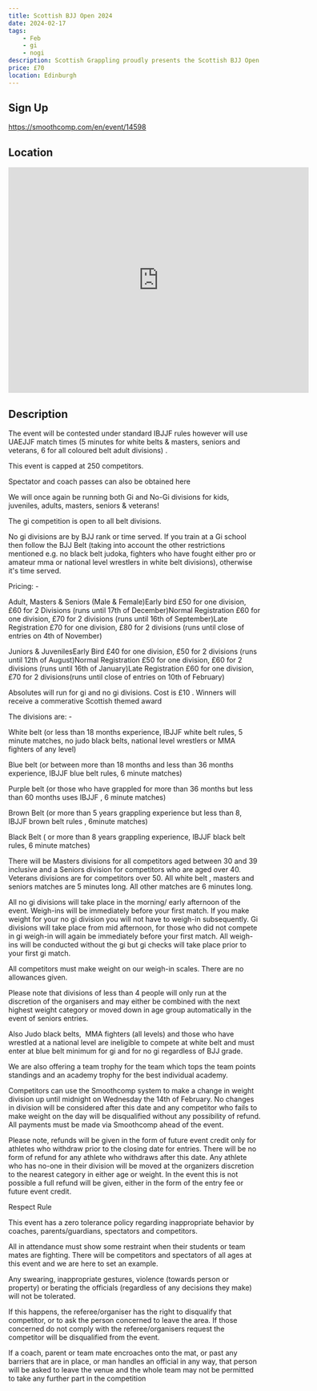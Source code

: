 ```yaml
---
title: Scottish BJJ Open 2024
date: 2024-02-17
tags:
    - Feb
    - gi 
    - nogi 
description: Scottish Grappling proudly presents the Scottish BJJ Open which will take place at Meadowbank Sports Centre Edinburgh on 17th February
price: £70
location: Edinburgh
---
```

## Sign Up
https://smoothcomp.com/en/event/14598

## Location
<iframe src="https://www.google.com/maps/embed?pb=!1m18!1m12!1m3!1d12345.6789!2d-3.1692352!3d55.9573379!2m3!1f0!2f0!3f0!3m2!1i1024!2i768!4f13.1!3m3!1m2!1s0x0%3A0x0!2z55.9573379!5e0!3m2!1sen!2sus!4v1234567890" width="600" height="450" style="border:0;" allowfullscreen="" loading="lazy"></iframe>

## Description
The event will be contested under standard IBJJF rules however will use UAEJJF match times (5 minutes for white belts & masters, seniors and veterans, 6 for all coloured belt adult divisions) .


This event is capped at 250 competitors.


Spectator and coach passes can also be obtained here


We will once again be running both Gi and No-Gi divisions for kids, juveniles, adults, masters, seniors & veterans! 


The gi competition is open to all belt divisions. 


No gi divisions are by BJJ rank or time served. If you train at a Gi school then follow the BJJ Belt (taking into account the other restrictions mentioned e.g. no black belt judoka, fighters who have fought either pro or amateur mma or national level wrestlers in white belt divisions), otherwise it's time served.


Pricing: -


Adult, Masters & Seniors (Male & Female)Early bird £50 for one division, £60 for 2 Divisions (runs until 17th of December)Normal Registration £60 for one division, £70 for 2 divisions (runs until 16th of September)Late Registration £70 for one division, £80 for 2 divisions (runs until close of entries on 4th of November)


Juniors & JuvenilesEarly Bird £40 for one division, £50 for 2 divisions (runs until 12th of August)Normal Registration £50 for one division, £60 for 2 divisions (runs until 16th of January)Late Registration £60 for one division, £70 for 2 divisions(runs until close of entries on 10th of February)


Absolutes will run for gi and no gi divisions. Cost is £10 . Winners will receive a commerative Scottish themed award


The divisions are: -


White belt (or less than 18 months experience, IBJJF white belt rules, 5 minute matches, no judo black belts, national level wrestlers or MMA fighters of any level)


Blue belt (or between more than 18 months and less than 36 months experience, IBJJF blue belt rules, 6 minute matches)


Purple belt (or those who have grappled for more than 36 months but less than 60 months uses IBJJF , 6 minute matches)


Brown Belt (or more than 5 years grappling experience but less than 8, IBJJF brown belt rules , 6minute matches)


Black Belt ( or more than 8 years grappling experience, IBJJF black belt rules, 6 minute matches)


There will be Masters divisions for all competitors aged between 30 and 39 inclusive and a Seniors division for competitors who are aged over 40. Veterans divisions are for competitors over 50. All white belt , masters and seniors matches are 5 minutes long. All other matches are 6 minutes long.


All no gi divisions will take place in the morning/ early afternoon of the event. Weigh-ins will be immediately before your first match. If you make weight for your no gi division you will not have to weigh-in subsequently. Gi divisions will take place from mid afternoon, for those who did not compete in gi weigh-in will again be immediately before your first match. All weigh-ins will be conducted without the gi but gi checks will take place prior to your first gi match.


All competitors must make weight on our weigh-in scales. There are no allowances given.


Please note that divisions of less than 4 people will only run at the discretion of the organisers and may either be combined with the next highest weight category or moved down in age group automatically in the event of seniors entries.


Also Judo black belts,  MMA fighters (all levels) and those who have wrestled at a national level are ineligible to compete at white belt and must enter at blue belt minimum for gi and for no gi regardless of BJJ grade.


We are also offering a team trophy for the team which tops the team points standings and an academy trophy for the best individual academy. 


Competitors can use the Smoothcomp system to make a change in weight division up until midnight on Wednesday the 14th of February. No changes in division will be considered after this date and any competitor who fails to make weight on the day will be disqualified without any possibility of refund. All payments must be made via Smoothcomp ahead of the event. 


Please note, refunds will be given in the form of future event credit only for athletes who withdraw prior to the closing date for entries. There will be no form of refund for any athlete who withdraws after this date. Any athlete who has no-one in their division will be moved at the organizers discretion to the nearest category in either age or weight. In the event this is not possible a full refund will be given, either in the form of the entry fee or future event credit.


Respect Rule


This event has a zero tolerance policy regarding inappropriate behavior by coaches, parents/guardians, spectators and competitors.


All in attendance must show some restraint when their students or team mates are fighting. There will be competitors and spectators of all ages at this event and we are here to set an example.


Any swearing, inappropriate gestures, violence (towards person or property) or berating the officials (regardless of any decisions they make) will not be tolerated.


If this happens, the referee/organiser has the right to disqualify that competitor, or to ask the person concerned to leave the area. If those concerned do not comply with the referee/organisers request the competitor will be disqualified from the event.


If a coach, parent or team mate encroaches onto the mat, or past any barriers that are in place, or man handles an official in any way, that person will be asked to leave the venue and the whole team may not be permitted to take any further part in the competition